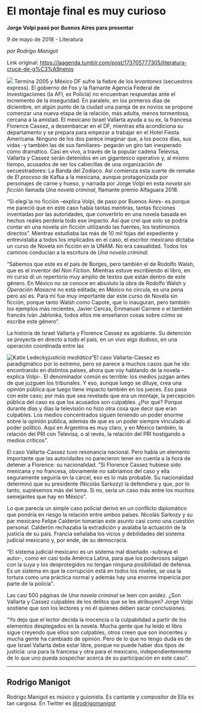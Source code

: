 # El montaje final es muy curioso

**Jorge Volpi pasó por Buenos Aires para presentar**

9 de mayo de 2018 - Literatura

_por Rodrigo Manigot_

Link original: https://laagenda.tumblr.com/post/173705777305/literatura-cruce-de-g%C3%A9neros

![](https://64.media.tumblr.com/a80634ba2a8efa388fc27325897f978f/tumblr_inline_p8gupiSAnY1t6q87u_500.jpg)
Termina 2005 y México DF sufre la fiebre de los *levantones* (secuestros express). El gobierno de Fox y la flamante Agencia Federal de Investigaciones (la AFI, ex Policía) no encuentran respuestas ante el incremento de la inseguridad. En paralelo, en los primeros días de diciembre, en algún punto de la ciudad una pareja de ex novios se propone comenzar una nueva etapa de la relación, más adulta, menos tormentosa, cercana a la amistad. El mexicano Israel Vallarta ayuda a su ex, la francesa Florence Cassez, a desembarcar en el DF, mientras ella acondiciona su departamento y se prepara para empezar a trabajar en el Hotel Fiesta Americana. Ninguno de los dos parece imaginar que, a los pocos días, sus vidas -y también las de sus familiares- pegarán un giro tan inesperado como dramático. Casi en vivo, a través de la popular cadena Televisa, Vallarta y Cassez serán detenidos en un gigantesco operativo y, al mismo tiempo, acusados de ser los cabecillas de una organización de secuestradores: La Banda del Zodíaco. Así comienza esta suerte de remake de *El proceso* de Kafka a la mexicana, aunque protagonizada por personajes de carne y hueso, y narrada por Jorge Volpi en esta *novela sin ficción* llamada *Una novela criminal*, flamante premio Alfaguara 2018. 

“Si elegí la no ficción –explica Volpi, de paso por Buenos Aires- es porque me pareció que en este caso había tantas mentiras, tantas ficciones inventadas por las autoridades, que convertirlo en una novela basada en hechos reales perdería todo ese impacto. Así que creí que solo se podría contar en una novela sin ficción utilizando las fuentes, los testimonios directos”.
Mientras estudiaba las más de 10 mil fojas del expediente y entrevistaba a todos los implicados en el caso, el escritor mexicano dictaba un curso de Novela sin ficción en la UNAM. No era casualidad. Todos los caminos conducían a la escritura de *Una novela criminal*. 

“Sabemos que este es el país de Borges, pero también el de Rodolfo Walsh, que es el inventor del *Non Fiction*. Mientras estuve escribiendo el libro, en mi curso di un repertorio muy amplio de textos que están dentro de este género. En México no se conoce en absoluto la obra de Rodolfo Walsh y *Operación Masacre* no está editada; en México no circula, es una pena pero así es. Para mí fue muy importante dar este curso de Novela sin ficción, porque tanto Walsh como Capote, que lo inauguran, pero también los ejemplos más recientes, Javier Cercas, Emmanuel Carrere o el también francés Iván Jablonka, todos ellos me enseñaron cosas sobre cómo se escribe este género”. 

La historia de Israel Vallarta y Florence Cassez es agobiante. Su detención se proyecta en directo a todo el país, en un vivo algo dudoso, en una operación coordinada entre las 

![Katie Ledecky](https://64.media.tumblr.com/c6816d7b83176f08c47361292c49a7f4/tumblr_inline_p8gupjzabC1t6q87u_250.jpg)*justicia mediática*“El caso Vallarta-Cassez es paradigmático por lo extremo, pero se parece a muchos casos que he ido encontrando en distintos países, ahora que voy hablando de la novela –explica Volpi-. El denominador común es terrible: los medios juzgan antes de que juzguen los tribunales. Y eso, aunque luego se diluye, crea una opinión pública que luego tiene impacto también en los jueces. Eso pasa con este caso; por más que sea revelado que era un montaje, la percepción pública del caso es que los acusados son culpables. ¿Por qué? Porque durante días y días la televisión no hizo otra cosa que decir que eran culpables. Los medios concentrados siguen teniendo un poder enorme sobre la opinión pública, además de que es un poder siempre vinculado al poder político. Aquí en Argentina es muy claro, y en México también, la relación del PRI con Televisa, o al revés, la relación del PRI hostigando a medios críticos”. 

El caso Vallarta-Cassez tuvo resonancia nacional. Pero había un elemento importante que las autoridades no parecieron tener en cuenta a la hora de detener a Florence: su nacionalidad. “Si Florence Cassez hubiese sido mexicana y no francesa, obviamente no sabríamos del caso y ella seguramente seguiría en la cárcel, eso es lo más probable. Su nacionalidad determinó que su presidente (Nicolás Sarkozy) la defendiera y que, por lo tanto, supiésemos más del tema. Si no, sería un caso más entre los muchos semejantes que hay en México”. 

Lo que parecía un simple caso policial derivó en un conflicto diplomático que pondría en riesgo la relación entre ambos países. Nicolás Sarkozy y su par mexicano Felipe Calderón tomarían este asunto casi como una cuestión personal. Calderón rechazaba la extradición y avalaba la actuación de la justicia de su país. Francia señalaba los vicios y debilidades del sistema judicial mexicano y, por ende, de su democracia. 

“El sistema judicial mexicano es un sistema mal diseñado -subraya el autor-, como en casi toda América Latina, para que los poderosos salgan con la suya y los desprotegidos no tengan ninguna posibilidad de defensa. Es un sistema en que la corrupción está en todos los niveles, se usa la tortura como una práctica normal y además hay una enorme impericia por parte de la policía”. 

Las casi 500 páginas de *Una novela criminal* se leen con avidez. ¿Son Vallarta y Cassez culpables de los delitos que se les atribuyen? Jorge Volpi sostiene que son los lectores y no él quienes deben sacar conclusiones. 

“Yo dejo que el lector decida la inocencia o la culpabilidad a partir de los elementos desplegados en la novela. Mucha gente que ha leído el libro sigue creyendo que ellos son culpables, otros creen que son inocentes y mucha gente ha cambiado de opinión. Pero de lo que no tengo duda es de que Israel Vallarta debe estar libre, porque no puede haber dos tipos de justicia: una para la francesa y otra para el mexicano, independientemente de lo que uno pueda sospechar acerca de su participación en este caso”. 

  




---

Rodrigo Manigot
---------------

 Rodrigo Manigot es músico y guionista. Es cantante y compositor de Ella es tan cargosa. En Twitter es [@rodrigomanigot](https://twitter.com/rodrigomanigot?lang=es) 

